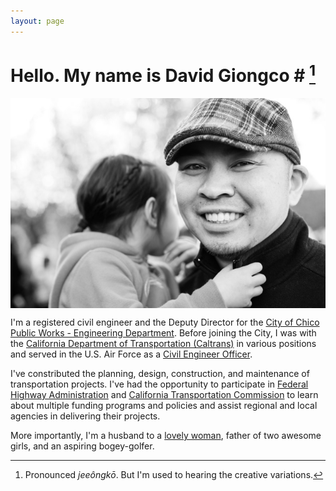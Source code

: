 ```yaml
---
layout: page
---
```


# Hello. My name is David Giongco # [^1]

<img style="margin:0px auto;display:block" src="/images/dg.jpg">

I'm a registered civil engineer and the Deputy Director for the [City of Chico Public Works - Engineering Department](1). Before joining the City, I was with the [California Department of Transportation (Caltrans)][2] in various positions and served in the U.S. Air Force as a [Civil Engineer Officer][3].

I've constributed the planning, design, construction, and maintenance of transportation projects. I've had the opportunity to participate in [Federal Highway Administration][4] and [California Transportation Commission][5] to learn about multiple funding programs and policies and assist regional and local agencies in delivering their projects.

More importantly, I'm a husband to a [lovely woman][6], father of two awesome girls, and an aspiring bogey-golfer.


[1]: https://chico.ca.us/engineering
[2]: http://www.dot.ca.gov
[3]: http://usmilitary.about.com/library/milinfo/afoffjobs/bl32ex.htm
[4]: http://www.fhwa.dot.gov
[5]: http://catc.ca.gov
[6]: http://chantelgiongco.com

[^1]: Pronounced *jeeôngkō*. But I'm used to hearing the creative variations.

